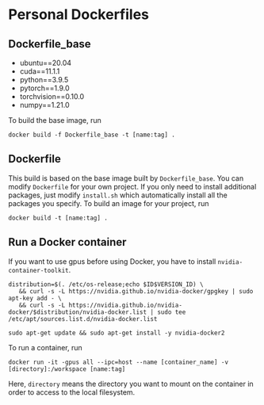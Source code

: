 # Personal Dockerfiles

## Dockerfile_base
* ubuntu==20.04
* cuda==11.1.1
* python==3.9.5
* pytorch==1.9.0
* torchvision==0.10.0
* numpy==1.21.0

To build the base image, run
```
docker build -f Dockerfile_base -t [name:tag] .
```

## Dockerfile
This build is based on the base image built by `Dockerfile_base`. You can modify `Dockerfile` for your own project. If you only need to install additional packages, just modify `install.sh` which automatically install all the packages you specify. To build an image for your project, run
```
docker build -t [name:tag] .
```
## Run a Docker container
If you want to use gpus before using Docker, you have to install `nvidia-container-toolkit`.
```
distribution=$(. /etc/os-release;echo $ID$VERSION_ID) \
   && curl -s -L https://nvidia.github.io/nvidia-docker/gpgkey | sudo apt-key add - \
   && curl -s -L https://nvidia.github.io/nvidia-docker/$distribution/nvidia-docker.list | sudo tee /etc/apt/sources.list.d/nvidia-docker.list
```
```
sudo apt-get update && sudo apt-get install -y nvidia-docker2
```
To run a container, run
```
docker run -it -gpus all --ipc=host --name [container_name] -v [directory]:/workspace [name:tag]
```
Here, `directory` means the directory you want to mount on the container in order to access to the local filesystem. 
